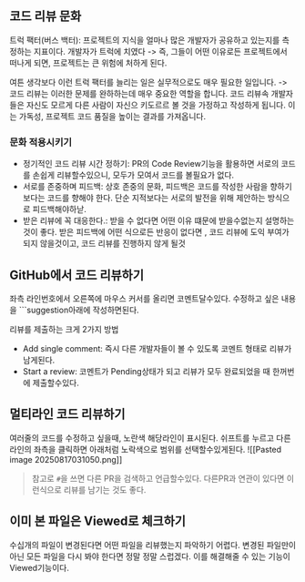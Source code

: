 ## 코드 리뷰 문화
트럭 팩터(버스 백터): 프로젝트의 지식을 얼마나 많은 개발자가 공유하고 있는지를 측정하는 지표이다. 개발자가 트럭에 치였다 -> 즉, 그들이 어떤 이유로든 프로젝트에서 떠나게 되면, 프로젝트는 큰 위험에 처하게 된다.

여튼 생각보다 이런 트럭 팩터를 늘리는 일은 실무적으로도 매우 필요한 일입니다. -> 코드 리뷰는 이러한 문제를 완하하는데 매우 중요한 역할을 합니다.
코드 리뷰속 개발자들은 자신도 모르게 다른 사람이 자신으 키도르르 볼 것을 가정하고 작성하게 됩니다. 이는 가독성, 프로젝트 코드 품질을 높이는 결과를 가져옵니다.

### **문화 적용시키기**
- 정기적인 코드 리뷰 시간 정하기: PR의 Code Review기능을 활용하면 서로의 코드를 손쉽게 리뷰할수있으니, 모두가 모여서 코드를 볼필요가 없다.
- 서로를 존중하며 피드백: 상호 존중의 문화, 피드백은 코드를 작성한 사람을 향하기 보다는 코드를 향해야 한다. 단순 지적보다는 서로의 발전을 위해 제안하는 방식으로 피드백해야하낟.
- 받은 리뷰에 꼭 대응한다.: 받을 수 없다면 어떤 이유 떄문에 받을수없는지 설명하는 것이 좋다. 받은 피드백에 어떤 식으로든 반응이 없다면 , 코드 리뷰에 도익 부여가 되지 않을것이고, 코드 리뷰를 진행하지 않게 될것

## GitHub에서 코드 리뷰하기
좌측 라인번호에서 오른쪽에 마우스 커서를 올리면 코멘트달수있다.
수정하고 싶은 내용을 \`\`\`suggestion아래에 작성하면된다.

리뷰를 제출하는 크게 2가지 방법
- Add single comment: 즉시 다른 개발자들이 볼 수 있도록 코멘트 형태로 리뷰가 남게된다.
- Start a review: 코멘트가 Pending상태가 되고 리뷰가 모두 완료되었을 때 한꺼번에 제출할수있다.

## 멀티라인 코드 리뷰하기
여러줄의 코드를 수정하고 싶을때, 노란색 해당라인이 표시된다. 쉬프트를 누르고 다른 라인의 좌측을 클릭하면 아래처럼 노락색으로 범위를 선택할수있게된다.
![[Pasted image 20250817031050.png]]
> 참고로 `#`을 쓰면 다른 PR을 검색하고 언급할수있다. 다른PR과 연관이 있다면 이런식으로 리뷰를 남기는 것도 좋다.

## 이미 본 파일은 Viewed로 체크하기
수십개의 파일이 변경된다면 어떤 파일을 리뷰했는지 파악하기 어렵다.
변경된 파일만이 아닌 모든 파일을 다시 봐야 한다면 정말 정말 스럽겠다. 이를 해결해줄 수 있는 기능이 Viewed기능이다.
